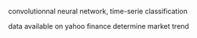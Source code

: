 convolutionnal neural network, time-serie classification

data available on yahoo finance
determine market trend